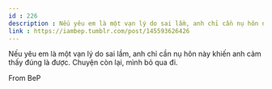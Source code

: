 ```yaml
---
id : 226
description : Nếu yêu em là một vạn lý do sai lầm, anh chỉ cần nụ hôn này khiến anh cảm thấy đúng là được. Chuyện còn lại, mình bỏ qua đi.
link : https://iambep.tumblr.com/post/145593626426
---
```


Nếu yêu em là một vạn lý do sai lầm, anh chỉ cần nụ hôn này khiến anh cảm
thấy đúng là được. Chuyện còn lại, mình bỏ qua đi.

From BeP